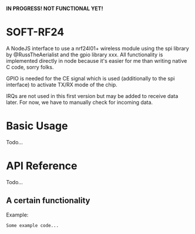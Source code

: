 **IN PROGRESS! NOT FUNCTIONAL YET!**

SOFT-RF24
=========

A NodeJS interface to use a nrf24l01+ wireless module using the spi library by @RussTheAerialist and the gpio library xxx. All functionality is implemented directly in node because it's easier for me than writing native C code, sorry folks. 

GPIO is needed for the CE signal which is used (additionally to the spi interface) to activate TX/RX mode of the chip.

IRQs are not used in this first version but may be added to receive data later. For now, we have to manually check for incoming data.

Basic Usage
===========

Todo...

API Reference
=============

Todo...

A certain functionality
-----------------------

Example:
```
Some example code...
```